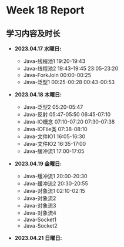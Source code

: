 # Week 18 Report

## 学习内容及时长

* **2023.04.17 水曜日:** 
	* Java-线程池1 19:20-19:43
	* Java-线程池2 19:43-19:45 23:05-23:20
	* Java-ForkJoin 00:00-00:25
	* Java-泛型1 00:25-00:28 00:43-00:53

* **2023.04.18 木曜日:** 
	* Java-泛型2 05:20-05:47
	* Java-反射 05:47-05:50 06:45-07:10
	* Java-IO概念 07:10-07:20 07:30-07:38
	* Java-IOFile类 07:38-08:10
	* Java-文件IO1 16:05-16:30
	* Java-文件IO2 16:35-17:00
	* Java-缓冲流1 17:00-17:05

* **2023.04.19 金曜日:** 
	* Java-缓冲流1 20:00-20:30
	* Java-缓冲流2 20:30-20:55
	* Java-对象流1 02:10-02:15
	* Java-对象流2
	* Java-对象流3
	* Java-对象流4
	* Java-Socket1
	* Java-Socket2

* **2023.04.21 日曜日:** 
